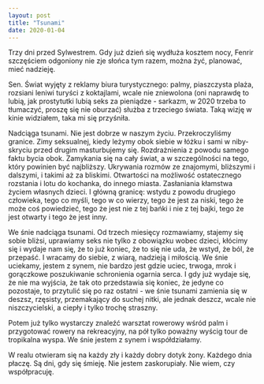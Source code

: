 ```yaml
---
layout: post
title: "Tsunami"
date: 2020-01-04
---
```


Trzy dni przed Sylwestrem.  Gdy już dzień się wydłuża kosztem nocy, Fenrir szczęściem odgoniony nie zje słońca tym razem, można żyć, planować, mieć nadzieję.

Sen.  Świat wyjęty z reklamy biura turystycznego: palmy, piaszczysta plaża, rozsiani leniwi turyści z koktajlami, wcale nie zniewolona (oni naprawdę to lubią, jak prostytutki lubią seks za pieniądze - sarkazm, w 2020 trzeba to tłumaczyć, proszę się nie oburzać) służba z trzeciego świata. Taką wizję w kinie widziałem, taka mi się przyśniła.

Nadciąga tsunami.  Nie jest dobrze w naszym życiu.  Przekroczyliśmy granice.  Zimy seksualnej, kiedy leżymy obok siebie w łóżku i sami w niby-skryciu przed drugim masturbujemy się. Rozdrażnienia z powodu samego faktu bycia obok. Zamykania się na cały świat, a w szczególności na tego, który powinien być najbliższy.  Ukrywania rozmów ze znajomymi, bliższymi i dalszymi, i takimi aż za bliskimi.  Otwartości na możliwość ostatecznego rozstania i lotu do kochanka, do innego miasta.  Zasłaniania kłamstwa życiem własnych dzieci. I główną granicę: wstydu z powodu drugiego człowieka, tego co myśli, tego w co wierzy, tego że jest za niski, tego że może coś powiedzieć, tego że jest nie z tej bańki i nie z tej bajki, tego że jest otwarty i tego że jest inny.

We śnie nadciąga tsunami.  Od trzech miesięcy rozmawiamy, stajemy się sobie bliżsi, uprawiamy seks nie tylko z obowiązku wobec dzieci, kłócimy się i wydaje nam się, że to już koniec, że to się nie uda, że wstyd, że ból, że przepaść. I wracamy do siebie, z wiarą, nadzieją i miłością. We śnie uciekamy, jestem z synem, nie bardzo jest gdzie uciec, trwoga, mrok i gorączkowe poszukiwanie schronienia ogarnia serca.  I gdy już wydaje się, że nie ma wyjścia, że tak oto przedstawia się koniec, że jedyne co pozostaje, to przytulić się po raz ostatni - we śnie tsunami zamienia się w deszsz, rzęsisty, przemakający do suchej nitki, ale jednak deszcz, wcale nie niszczycielski, a ciepły i tylko trochę straszny.

Potem już tylko wystarczy znaleźć warsztat rowerowy wśród palm i przygotować rowery na rekreacyjny, na pół tylko poważny wyścig tour de tropikalna wyspa. We śnie jestem z synem i współdziałamy.

W realu otwieram się na każdy zły i każdy dobry dotyk żony. Każdego dnia płaczę. Są dni, gdy się śmieję. Nie jestem zaskorupiały. Nie wiem, czy współpracuję.


